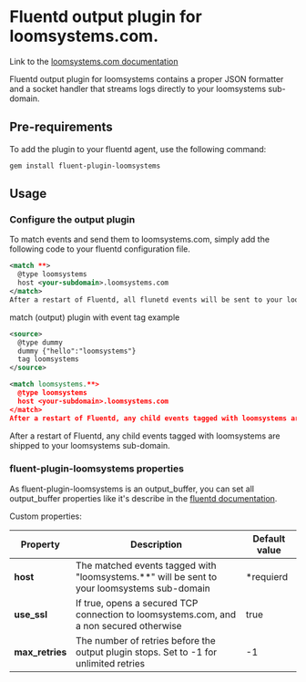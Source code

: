 # Fluentd output plugin for loomsystems.com.
Link to the [loomsystems.com documentation](http://support.loomsystems.com/sources/connect-existing-log-management-tools/fluentd)

Fluentd output plugin for loomsystems contains a proper JSON formatter and a socket handler that streams logs directly to your loomsystems sub-domain.

## Pre-requirements

To add the plugin to your fluentd agent, use the following command:

    gem install fluent-plugin-loomsystems

## Usage
### Configure the output plugin

To match events and send them to loomsystems.com, simply add the following code to your fluentd configuration file.

```xml
<match **>
  @type loomsystems
  host <your-subdomain>.loomsystems.com
</match>
After a restart of Fluentd, all flunetd events will be sent to your loomsystems sub-domain.
```
match (output) plugin with event tag example 

```xml
<source>
  @type dummy
  dummy {"hello":"loomsystems"}        
  tag loomsystems 
</source>  

<match loomsystems.**>
  @type loomsystems
  host <your-subdomain>.loomsystems.com
</match>
After a restart of Fluentd, any child events tagged with loomsystems are shipped to your loomsystems sub-domain.
```
After a restart of Fluentd, any child events tagged with loomsystems are shipped to your loomsystems sub-domain.

### fluent-plugin-loomsystems properties

As fluent-plugin-loomsystems is an output_buffer, you can set all output_buffer properties like it's describe in the [fluentd documentation](http://docs.fluentd.org/articles/output-plugin-overview#buffered-output-parameters "documentation").

Custom properties:

|  Property   |  Description                                                                             | Default value |
|-------------|------------------------------------------------------------------------------------------|---------------|
| **host**| The matched events tagged with "loomsystems.**" will be sent to your loomsystems sub-domain  |   *requierd   |
| **use_ssl** | If true, opens a secured TCP connection to loomsystems.com, and a non secured otherwise  |      true     |
|**max_retries**| The number of retries before the output plugin stops. Set to -1 for unlimited retries  |       -1      |
